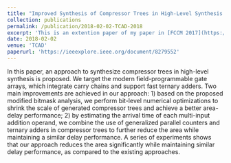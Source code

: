 ```yaml
---
title: "Improved Synthesis of Compressor Trees in High-Level Synthesis for Modern FPGAs"
collection: publications
permalink: /publication/2018-02-02-TCAD-2018
excerpt: 'This is an extention paper of my paper in [FCCM 2017](https://polarlight1994.github.io//publication/2017-04-30-FCCM-2017). In this paper, an approach to synthesize compressor trees in high-level synthesis is proposed. We target the modern field-programmable gate arrays, which integrate carry chains and support fast ternary adders. Two main improvements are achieved in our approach: 1) based on the proposed modified bitmask analysis, we perform bit-level numerical optimizations to shrink the scale of generated compressor trees and achieve a better area-delay performance; 2) by estimating the arrival time of each multi-input addition operand, we combine the use of generalized parallel counters and ternary adders in compressor trees to further reduce the area while maintaining a similar delay performance. A series of experiments shows that our approach reduces the area significantly while maintaining similar delay performance, as compared to the existing approaches.'
date: 2018-02-02
venue: 'TCAD'
paperurl: 'https://ieeexplore.ieee.org/document/8279552'
---
```

In this paper, an approach to synthesize compressor trees in high-level synthesis is proposed. We target the modern field-programmable gate arrays, which integrate carry chains and support fast ternary adders. Two main improvements are achieved in our approach: 1) based on the proposed modified bitmask analysis, we perform bit-level numerical optimizations to shrink the scale of generated compressor trees and achieve a better area-delay performance; 2) by estimating the arrival time of each multi-input addition operand, we combine the use of generalized parallel counters and ternary adders in compressor trees to further reduce the area while maintaining a similar delay performance. A series of experiments shows that our approach reduces the area significantly while maintaining similar delay performance, as compared to the existing approaches.